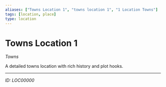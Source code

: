 ```yaml
---
aliases: ["Towns Location 1", "towns location 1", "1 Location Towns"]
tags: [location, place]
type: location
---
```


# Towns Location 1

*Towns*

A detailed towns location with rich history and plot hooks.

---
*ID: LOC00000*